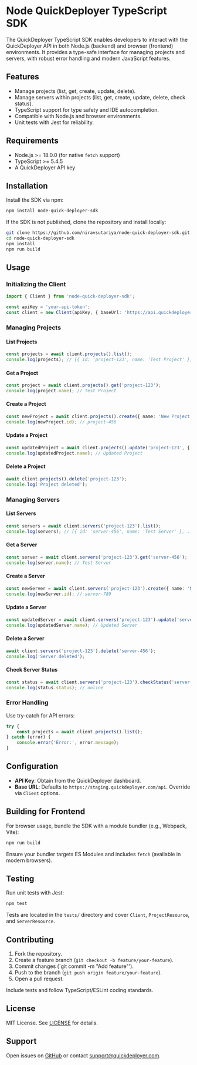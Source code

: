 # Node QuickDeployer TypeScript SDK

The QuickDeployer TypeScript SDK enables developers to interact with the QuickDeployer API in both Node.js (backend) and browser (frontend) environments. It provides a type-safe interface for managing projects and servers, with robust error handling and modern JavaScript features.

## Features
- Manage projects (list, get, create, update, delete).
- Manage servers within projects (list, get, create, update, delete, check status).
- TypeScript support for type safety and IDE autocompletion.
- Compatible with Node.js and browser environments.
- Unit tests with Jest for reliability.

## Requirements
- Node.js >= 18.0.0 (for native `fetch` support)
- TypeScript >= 5.4.5
- A QuickDeployer API key

## Installation

Install the SDK via npm:

```bash
npm install node-quick-deployer-sdk
```

If the SDK is not published, clone the repository and install locally:

```bash
git clone https://github.com/niravsutariya/node-quick-deployer-sdk.git
cd node-quick-deployer-sdk
npm install
npm run build
```

## Usage

### Initializing the Client

```typescript
import { Client } from 'node-quick-deployer-sdk';

const apiKey = 'your-api-token';
const client = new Client(apiKey, { baseUrl: 'https://api.quickdeployer.com/api' });
```

### Managing Projects

#### List Projects

```typescript
const projects = await client.projects().list();
console.log(projects); // [{ id: 'project-123', name: 'Test Project' }, ...]
```

#### Get a Project

```typescript
const project = await client.projects().get('project-123');
console.log(project.name); // Test Project
```

#### Create a Project

```typescript
const newProject = await client.projects().create({ name: 'New Project' });
console.log(newProject.id); // project-456
```

#### Update a Project

```typescript
const updatedProject = await client.projects().update('project-123', { name: 'Updated Project' });
console.log(updatedProject.name); // Updated Project
```

#### Delete a Project

```typescript
await client.projects().delete('project-123');
console.log('Project deleted');
```

### Managing Servers

#### List Servers

```typescript
const servers = await client.servers('project-123').list();
console.log(servers); // [{ id: 'server-456', name: 'Test Server' }, ...]
```

#### Get a Server

```typescript
const server = await client.servers('project-123').get('server-456');
console.log(server.name); // Test Server
```

#### Create a Server

```typescript
const newServer = await client.servers('project-123').create({ name: 'New Server', type: 'web' });
console.log(newServer.id); // server-789
```

#### Update a Server

```typescript
const updatedServer = await client.servers('project-123').update('server-456', { name: 'Updated Server' });
console.log(updatedServer.name); // Updated Server
```

#### Delete a Server

```typescript
await client.servers('project-123').delete('server-456');
console.log('Server deleted');
```

#### Check Server Status

```typescript
const status = await client.servers('project-123').checkStatus('server-456');
console.log(status.status); // online
```

### Error Handling

Use try-catch for API errors:

```typescript
try {
    const projects = await client.projects().list();
} catch (error) {
    console.error('Error:', error.message);
}
```

## Configuration

- **API Key**: Obtain from the QuickDeployer dashboard.
- **Base URL**: Defaults to `https://staging.quickdeployer.com/api`. Override via `Client` options.

## Building for Frontend

For browser usage, bundle the SDK with a module bundler (e.g., Webpack, Vite):

```bash
npm run build
```

Ensure your bundler targets ES Modules and includes `fetch` (available in modern browsers).

## Testing

Run unit tests with Jest:

```bash
npm test
```

Tests are located in the `tests/` directory and cover `Client`, `ProjectResource`, and `ServerResource`.

## Contributing

1. Fork the repository.
2. Create a feature branch (`git checkout -b feature/your-feature`).
3. Commit changes (`git commit -m "Add feature"').
4. Push to the branch (`git push origin feature/your-feature`).
5. Open a pull request.

Include tests and follow TypeScript/ESLint coding standards.

## License

MIT License. See [LICENSE](LICENSE) for details.

## Support

Open issues on [GitHub](https://github.com/niravsutariya/node-quick-deployer-sdk) or contact support@quickdeployer.com.